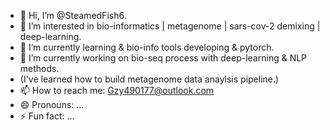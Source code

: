 - 👋 Hi, I’m @SteamedFish6.
- 👀 I’m interested in bio-informatics | metagenome | sars-cov-2 demixing | deep-learning.
- 🌱 I’m currently learning & bio-info tools developing & pytorch.
- 💞️ I’m currently working on bio-seq process with deep-learning & NLP methods.
- (I've learned how to build metagenome data anaylsis pipeline.)
- 📫 How to reach me: Gzy490177@outlook.com
- 😄 Pronouns: ...
- ⚡ Fun fact: ...

<!---
SteamedFish6/SteamedFish6 is a ✨ special ✨ repository because its `README.md` (this file) appears on your GitHub profile.
You can click the Preview link to take a look at your changes.
--->
